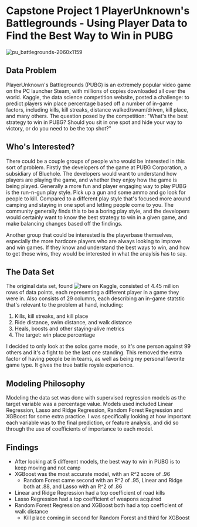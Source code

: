 # Capstone Project 1 PlayerUnknown's Battlegrounds - Using Player Data to Find the Best Way to Win in PUBG

![pu_battlegrounds-2060x1159](https://user-images.githubusercontent.com/52009110/69174724-33a58580-0ab7-11ea-89dc-c7ec3977b982.jpg)

## Data Problem

PlayerUnknown's Battlegrounds (PUBG) is an extremely popular video game on the PC launcher Steam, with millions of copies downloaded all over the world. Kaggle, the data science competition website, posted a challenge: to predict players win place percentage based off a number of in-game factors, including kills, kill streaks, distance walked/swam/driven, kill place, and many others. The question posed by the competition: "What's the best strategy to win in PUBG? Should you sit in one spot and hide your way to victory, or do you need to be the top shot?"

## Who's Interested?

There could be a couple groups of people who would be interested in this sort of problem. Firstly the developers of the game at PUBG Corporation, a subsidiary of Bluehole. The developers would want to understand how players are playing the game, and whether they enjoy how the game is being played. Generally a more fun and player engaging way to play PUBG is the run-n-gun play style. Pick up a gun and some ammo and go look for people to kill. Compared to a different play style that's focused more around camping and staying in one spot and letting people come to you. The community generally finds this to be a boring play style, and the developers would certainly want to know the best strategy to win in a given game, and make balancing changes based off the findings.

Another group that could be interested is the playerbase themselves, especially the more hardcore players who are always looking to improve and win games. If they know and understand the best ways to win, and how to get those wins, they would be interested in what the anaylsis has to say.

## The Data Set

The original data set, found ![here on Kaggle](https://www.kaggle.com/c/pubg-finish-placement-prediction), consisted of 4.45 million rows of data points, each representing a different player in a game they were in. Also consists of 29 columns, each describing an in-game statstic that's relevant to the problem at hand, including:

1. Kills, kill streaks, and kill place
2. Ride distance, swim distance, and walk distance
3. Heals, boosts and other staying-alive metrics
4. The target: win place percentage

I decided to only look at the solos game mode, so it's one person against 99 others and it's a fight to be the last one standing. This removed the extra factor of having people be in teams, as well as being my personal favorite game type. It gives the true battle royale experience.

## Modeling Philosophy

Modeling the data set was done with supervised regression models as the target variable was a percentage value. Models used included Linear Regression, Lasso and Ridge Regression, Random Forest Regression and XGBoost for some extra practice. I was specifically looking at how important each variable was to the final prediction, or feature analysis, and did so through the use of coefficients of importance to each model.

## Findings

* After looking at 5 different models, the best way to win in PUBG is to keep moving and not camp
* XGBoost was the most accurate model, with an R^2 score of .96
  * Random Forest came second with an R^2 of .95, Linear and Ridge both at .88, and Lasso with an R^2 of .86
* Linear and Ridge Regression had a top coefficient of road kills
* Lasso Regression had a top coefficient of weapons acquired
* Random Forest Regression and XGBoost both had a top coefficient of walk distance
  * Kill place coming in second for Random Forest and third for XGBoost

